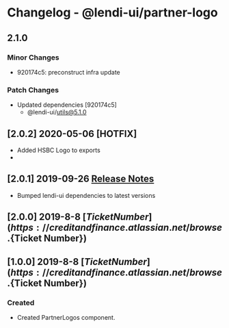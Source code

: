 # Changelog - @lendi-ui/partner-logo

## 2.1.0

### Minor Changes

- 920174c5: preconstruct infra update

### Patch Changes

- Updated dependencies [920174c5]
  - @lendi-ui/utils@5.1.0

## [2.0.2] 2020-05-06 [HOTFIX]

- Added HSBC Logo to exports
-

## [2.0.1] 2019-09-26 [Release Notes](https://creditandfinance.atlassian.net/wiki/spaces/HUB/pages/803930391/Upcoming+Major+Changes)

- Bumped lendi-ui dependencies to latest versions

## [2.0.0] 2019-8-8 [${Ticket Number}](https://creditandfinance.atlassian.net/browse.${Ticket Number})

## [1.0.0] 2019-8-8 [${Ticket Number}](https://creditandfinance.atlassian.net/browse.${Ticket Number})

### Created

- Created PartnerLogos component.
